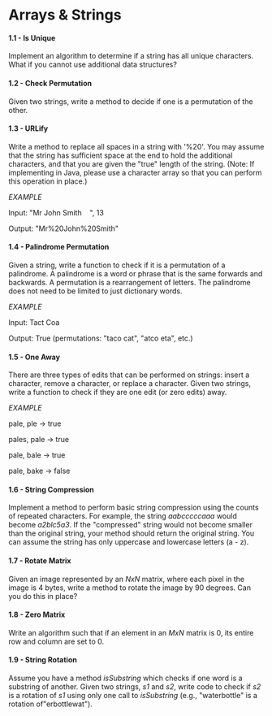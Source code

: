 # Arrays & Strings

#### 1.1 - Is Unique

Implement an algorithm to determine if a string has all unique characters. What if you cannot use additional data structures?

#### 1.2 - Check Permutation

Given two strings, write a method to decide if one is a permutation of the other.

#### 1.3 - URLify

Write a method to replace all spaces in a string with '%20'. You may assume that the string has sufficient space at the end to hold the additional characters, and that you are given the "true" length of the string. (Note: If implementing in Java, please use a character array so that you can perform this operation in place.)

_EXAMPLE_

Input: "Mr John Smith&nbsp;&nbsp;&nbsp;&nbsp;", 13

Output: "Mr%20John%20Smith"

#### 1.4 - Palindrome Permutation

Given a string, write a function to check if it is a permutation of a palindrome. A palindrome is a word or phrase that is the same forwards and backwards. A permutation is a rearrangement of letters. The palindrome does not need to be limited to just dictionary words.

_EXAMPLE_

Input: Tact Coa

Output: True (permutations: "taco cat", "atco eta", etc.)

#### 1.5 - One Away

There are three types of edits that can be performed on strings: insert a character, remove a character, or replace a character. Given two strings, write a function to check if they are one edit (or zero edits) away.

_EXAMPLE_

pale, ple -> true

pales, pale -> true

pale, bale -> true

pale, bake -> false

#### 1.6 - String Compression

Implement a method to perform basic string compression using the counts of repeated characters. For example, the string _aabcccccaaa_ would become _a2blc5a3_. If the "compressed" string would not become smaller than the original string, your method should return the original string. You can assume the string has only uppercase and lowercase letters (a - z).

#### 1.7 - Rotate Matrix

Given an image represented by an _NxN_ matrix, where each pixel in the image is 4 bytes, write a method to rotate the image by 90 degrees. Can you do this in place?

#### 1.8 - Zero Matrix

Write an algorithm such that if an element in an _MxN_ matrix is 0, its entire row and column are set to 0.

#### 1.9 - String Rotation

Assume you have a method _isSubstring_ which checks if one word is a substring of another. Given two strings, _s1_ and _s2_, write code to check if _s2_ is a rotation of _s1_ using only one call to _isSubstring_ (e.g., "waterbottle" is a rotation of"erbottlewat").

